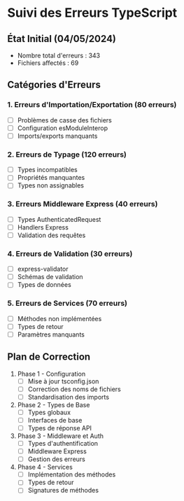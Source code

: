 # Suivi des Erreurs TypeScript

## État Initial (04/05/2024)
- Nombre total d'erreurs : 343
- Fichiers affectés : 69

## Catégories d'Erreurs

### 1. Erreurs d'Importation/Exportation (80 erreurs)
- [ ] Problèmes de casse des fichiers
- [ ] Configuration esModuleInterop
- [ ] Imports/exports manquants

### 2. Erreurs de Typage (120 erreurs)
- [ ] Types incompatibles
- [ ] Propriétés manquantes
- [ ] Types non assignables

### 3. Erreurs Middleware Express (40 erreurs)
- [ ] Types AuthenticatedRequest
- [ ] Handlers Express
- [ ] Validation des requêtes

### 4. Erreurs de Validation (30 erreurs)
- [ ] express-validator
- [ ] Schémas de validation
- [ ] Types de données

### 5. Erreurs de Services (70 erreurs)
- [ ] Méthodes non implémentées
- [ ] Types de retour
- [ ] Paramètres manquants

## Plan de Correction

1. Phase 1 - Configuration
   - [ ] Mise à jour tsconfig.json
   - [ ] Correction des noms de fichiers
   - [ ] Standardisation des imports

2. Phase 2 - Types de Base
   - [ ] Types globaux
   - [ ] Interfaces de base
   - [ ] Types de réponse API

3. Phase 3 - Middleware et Auth
   - [ ] Types d'authentification
   - [ ] Middleware Express
   - [ ] Gestion des erreurs

4. Phase 4 - Services
   - [ ] Implémentation des méthodes
   - [ ] Types de retour
   - [ ] Signatures de méthodes 